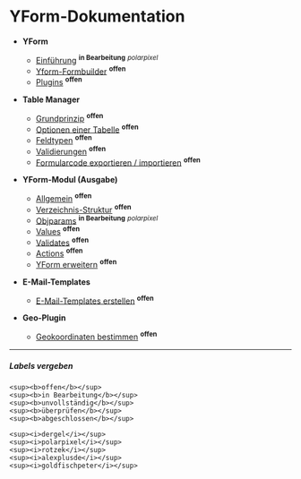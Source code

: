 # YForm-Dokumentation

- **YForm**
	- [Einführung](yform_intro.md) <sup><b>in Bearbeitung</b></sup> <sup><i>polarpixel</i></sup>
	- [Yform-Formbuilder](yform_formbuilder.md) <sup><b>offen</b></sup>
	- [Plugins](yform_plugins.md) <sup><b>offen</b></sup>

- **Table Manager**
	- [Grundprinzip](table_manager_grundprinzip.md) <sup><b>offen</b></sup>
	- [Optionen einer Tabelle](table_manager_optionen.md) <sup><b>offen</b></sup>
	- [Feldtypen](table_manager_feldtypen.md) <sup><b>offen</b></sup>
	- [Validierungen](table_manager_validierungen.md) <sup><b>offen</b></sup>
	- [Formularcode exportieren / importieren](table_manager_export_import.md) <sup><b>offen</b></sup>

- **YForm-Modul (Ausgabe)**
	- [Allgemein](yform_modul_allgemein.md) <sup><b>offen</b></sup>
	- [Verzeichnis-Struktur](yform_modul_struktur.md) <sup><b>offen</b></sup>
	- [Objparams](yform_modul_objparams.md) <sup><b>in Bearbeitung</b></sup> <sup><i>polarpixel</i></sup>
	- [Values](yform_modul_values.md) <sup><b>offen</b></sup>
	- [Validates](yform_modul_validates.md) <sup><b>offen</b></sup>
	- [Actions](yform_modul_actions.md) <sup><b>offen</b></sup>
	- [YForm erweitern](yform_modul_erweitern.md) <sup><b>offen</b></sup>

- **E-Mail-Templates**
	- [E-Mail-Templates erstellen](email_templates.md) <sup><b>offen</b></sup>

- **Geo-Plugin**
	- [Geokoordinaten bestimmen](geo_plugin.md) <sup><b>offen</b></sup>


---

##### Labels vergeben

```
<sup><b>offen</b></sup>
<sup><b>in Bearbeitung</b></sup>
<sup><b>unvollständig</b></sup>
<sup><b>überprüfen</b></sup>
<sup><b>abgeschlossen</b></sup>

<sup><i>dergel</i></sup>
<sup><i>polarpixel</i></sup>
<sup><i>rotzek</i></sup>
<sup><i>alexplusde</i></sup>
<sup><i>goldfischpeter</i></sup>
```
